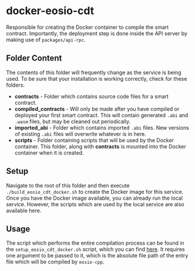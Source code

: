 # docker-eosio-cdt
Responsible for creating the Docker container to compile the smart contract. Importantly, the deployment step is done inside the API server by making use of `packages/api-rpc`. 

## Folder Content
The contents of this folder will frequently change as the service is being used. To be sure that your installation is working correctly, check for these folders:

* **contracts** - Folder which contains source code files for a smart contract. 
* **compiled_contracts** - Will only be made after you have compiled or deployed your first smart contract. This will contain generated `.abi` and `.wasm` files, but may be cleaned out periodically.
* **imported_abi** - Folder which contains imported `.abi` files. New versions of existing `.abi` files will overwrite whatever is in here.
* **scripts** - Folder containing scripts that will be used by the Docker container. This folder, along with **contracts** is mounted into the Docker container when it is created.

## Setup

Navigate to the root of this folder and then execute `./build_eosio_cdt_docker.sh` to create the Docker image for this service. Once you have the Docker image available, you can already run the local service. However, the scripts which are used by the local service are also available here. 

## Usage

The script which performs the entire compilation process can be found in the `setup_eosio_cdt_docker.sh` script, which you can find [here](./setup_eosio_cdt_docker.sh). It requires one argument to be passed to it, which is the absolute file path of the entry file which will be compiled by `eosio-cpp`. 